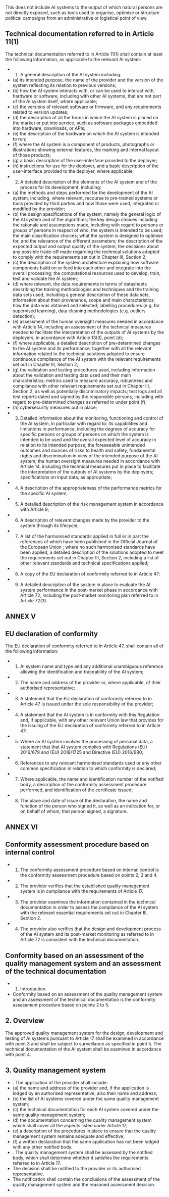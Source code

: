 This  does  not  include  AI systems to the output of which natural persons are not directly exposed, such as tools used to organise, optimise or  structure  political  campaigns  from  an  administrative  or  logistical  point  of  view.
## Technical documentation referred to in Article 11(1)
The technical documentation referred to in Article 11(1) shall contain at least the following information, as applicable to the  relevant  AI  system:
- 1. A general  description of  the  AI  system  including:
- (a) its  intended purpose, the name of the provider and the version of the system reflecting its relation to previous versions;
- (b) how the AI system interacts with, or can be used to interact with, hardware or software, including with other AI systems,  that  are  not  part  of  the  AI  system  itself,  where  applicable;
- (c) the  versions  of  relevant  software  or  firmware,  and  any  requirements  related  to version  updates;
- (d) the  description  of  all  the  forms  in  which  the  AI  system  is  placed  on  the  market  or  put  into  service,  such  as software  packages embedded into hardware,  downloads, or  APIs;
- (e) the  description  of  the  hardware  on  which  the  AI  system  is  intended  to  run;
- (f) where  the  AI  system  is  a  component  of  products,  photographs  or  illustrations  showing  external  features,  the marking and internal layout of  those  products;
- (g) a  basic  description  of  the  user-interface  provided  to  the  deployer;
- (h) instructions for use for the deployer, and a basic description of the user-interface provided to the deployer, where applicable;
- 2. A detailed  description  of  the  elements  of  the  AI  system  and  of  the  process  for  its  development,  including:
- (a) the methods and steps performed for the development of the AI system, including, where relevant, recourse to pre-trained systems or  tools provided by third parties and how those were used, integrated or  modified by the provider;
- (b) the design specifications of the system, namely the general logic of the AI system and of the algorithms; the key design  choices  including  the  rationale  and  assumptions  made,  including  with  regard  to  persons  or  groups  of persons in respect of who, the system is intended to be used; the main classification choices; what the system is designed to optimise for, and the relevance of  the different parameters; the description of  the expected output and  output  quality  of  the  system;  the  decisions  about  any  possible  trade-off  made  regarding  the  technical solutions  adopted  to  comply  with  the  requirements  set  out  in  Chapter  III,  Section  2;
- (c) the description of the system architecture explaining how software components build on or feed into each other and integrate into the overall processing; the computational resources used to develop, train, test and validate the AI  system;
- (d) where  relevant,  the  data  requirements  in  terms  of  datasheets  describing  the  training  methodologies  and techniques and the training data sets used, including a general description of these data sets, information about their  provenance, scope and main characteristics; how the data was obtained and selected; labelling procedures (e.g.  for  supervised  learning),  data  cleaning  methodologies  (e.g.  outliers  detection);
- (e) assessment of the human oversight measures needed in accordance with Article 14, including an assessment of the  technical  measures  needed to facilitate the  interpretation  of  the  outputs  of AI  systems  by the  deployers, in accordance with Article 13(3),  point  (d);
- (f) where  applicable,  a  detailed  description  of  pre-determined  changes  to  the  AI  system  and  its  performance, together  with  all  the  relevant  information  related  to  the  technical  solutions  adopted  to  ensure  continuous compliance of  the  AI  system with  the  relevant  requirements  set  out  in  Chapter  III,  Section  2;
- (g) the validation and testing procedures used, including information about the validation and testing data used and their  main  characteristics;  metrics  used  to  measure  accuracy,  robustness  and  compliance  with  other  relevant requirements set out in Chapter III, Section 2, as well as potentially discriminatory impacts; test logs and all test reports dated and signed by the responsible persons, including with regard to pre-determined changes as referred to  under  point  (f);
- (h) cybersecurity  measures  put  in place;
- 3. Detailed information about the monitoring, functioning and control of the AI system, in particular  with regard to: its  capabilities  and  limitations  in  performance,  including  the  degrees  of  accuracy  for  specific  persons  or  groups  of persons  on  which  the  system  is  intended  to  be  used  and  the  overall  expected  level  of  accuracy  in  relation  to  its intended purpose; the foreseeable unintended outcomes and sources of risks to health and safety, fundamental rights and  discrimination  in  view  of  the  intended  purpose  of  the  AI  system;  the  human  oversight  measures  needed  in accordance  with  Article  14,  including  the  technical  measures  put  in  place  to  facilitate  the  interpretation  of  the outputs  of  AI  systems  by  the  deployers;  specifications  on  input  data,  as  appropriate;
- 4. A description of  the  appropriateness  of  the  performance  metrics  for  the  specific  AI  system;
- 5. A detailed  description  of  the  risk  management  system  in  accordance  with  Article  9;
- 6. A description of  relevant  changes made  by the  provider  to  the  system  through  its  lifecycle;
- 7. A  list  of  the  harmonised  standards  applied  in  full  or  in  part  the  references  of  which  have  been  published  in  the Official Journal of the European Union ;  where no such harmonised standards have been applied, a detailed description of the solutions adopted to meet the requirements set out in Chapter III, Section 2, including a list of other relevant standards  and  technical  specifications  applied;
- 8. A copy of  the  EU  declaration  of  conformity  referred  to  in  Article  47;
- 9. A  detailed  description  of  the  system  in  place  to  evaluate  the  AI  system  performance  in  the  post-market  phase  in accordance with Article 72,  including  the  post-market  monitoring  plan  referred  to  in  Article  72(3).
## ANNEX V
## EU declaration of conformity
The EU declaration of conformity referred to in Article  47,  shall  contain  all  of  the  following  information:
- 1. AI system name and type and any additional unambiguous reference allowing the identification and traceability of the  AI  system;
- 2. The name and address of  the  provider  or,  where  applicable,  of  their  authorised  representative;
- 3. A statement that the EU declaration of conformity referred to in Article 47 is issued under the sole responsibility of the  provider;
- 4. A  statement  that  the  AI  system  is  in  conformity  with  this  Regulation  and,  if  applicable,  with  any  other  relevant Union law that provides for  the  issuing  of  the  EU  declaration  of  conformity  referred  to  in  Article  47;
- 5. Where  an  AI  system  involves  the  processing  of  personal  data,  a  statement  that  that  AI  system  complies  with Regulations  (EU)  2016/679  and  (EU)  2018/1725  and  Directive  (EU)  2016/680;
- 6. References  to  any  relevant  harmonised  standards  used  or  any  other  common  specification  in  relation  to  which conformity is  declared;
- 7. Where  applicable,  the  name  and  identification  number  of  the  notified  body,  a  description  of  the  conformity assessment  procedure  performed, and  identification  of  the  certificate  issued;
- 8. The  place  and  date  of  issue  of  the  declaration,  the  name  and  function  of  the  person  who  signed  it,  as  well  as  an indication  for,  or  on  behalf of  whom,  that  person  signed,  a  signature.
## ANNEX VI
## Conformity assessment procedure based on internal control
- 1. The conformity assessment procedure based on internal control is the conformity assessment procedure based on points  2,  3  and  4.
- 2. The  provider  verifies  that  the  established  quality  management  system  is  in  compliance  with  the  requirements  of Article  17.
- 3. The provider examines the information contained in the technical documentation in order to assess the compliance of  the  AI  system  with  the  relevant  essential  requirements  set  out  in  Chapter  III,  Section  2.
- 4. The provider also verifies that the design and development process of the AI system and its post-market monitoring as  referred  to  in  Article  72  is  consistent  with  the  technical  documentation.
## Conformity based on an assessment of  the quality management system and an assessment of  the technical  documentation
- 1. Introduction
- Conformity  based  on  an  assessment  of  the  quality  management  system  and  an  assessment  of  the  technical documentation is the conformity assessment procedure based on points 2 to 5.
## 2. Overview
The  approved  quality  management  system  for  the  design,  development  and  testing  of  AI  systems  pursuant  to Article 17 shall be examined in accordance with point 3 and shall be subject to surveillance as specified in point 5. The technical documentation of  the  AI  system shall  be  examined  in  accordance  with  point  4.
## 3. Quality  management system
- . The application  of  the  provider  shall  include:
- (a) the name and address of the provider and, if the application is lodged by an authorised representative, also their name and address;
- (b) the  list  of  AI  systems  covered  under  the  same  quality  management  system;
- (c) the  technical  documentation  for  each  AI  system  covered  under  the  same  quality  management  system;
- (d) the  documentation  concerning  the  quality  management  system  which  shall  cover  all  the  aspects  listed  under Article  17;
- (e) a  description  of  the  procedures  in  place  to  ensure  that  the  quality  management  system  remains  adequate  and effective;
- (f) a  written  declaration  that  the  same  application  has  not  been  lodged  with  any other  notified  body.
- . The quality management system shall be assessed by the notified body, which shall determine whether it satisfies the requirements  referred  to  in  Article  17.
- The decision  shall  be  notified  to  the  provider  or  its  authorised  representative.
- The notification shall contain the conclusions of the assessment of the quality management system and the reasoned assessment  decision.
- . 